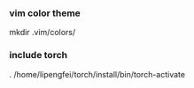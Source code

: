 ### vim color theme
mkdir .vim/colors/

### include torch
. /home/lipengfei/torch/install/bin/torch-activate
